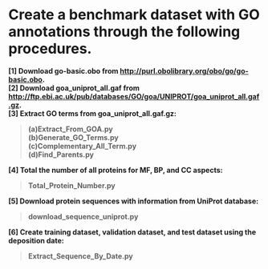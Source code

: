 # Create a benchmark dataset with GO annotations through the following procedures.
<b>[1] Download go-basic.obo from http://purl.obolibrary.org/obo/go/go-basic.obo.  
<b>[2] Download goa_uniprot_all.gaf from http://ftp.ebi.ac.uk/pub/databases/GO/goa/UNIPROT/goa_uniprot_all.gaf.gz.    
<b>[3] Extract GO terms from goa_uniprot_all.gaf.gz:  
>(a)Extract_From_GOA.py  
>(b)Generate_GO_Terms.py  
>(c)Complementary_All_Term.py  
>(d)Find_Parents.py
>
<b>[4] Total the number of all proteins for MF, BP, and CC aspects:
>Total_Protein_Number.py
>
<b>[5] Download protein sequences with information from UniProt database:
> download_sequence_uniprot.py
> 
<b>[6] Create training dataset, validation dataset, and test dataset using the deposition date:
> Extract_Sequence_By_Date.py
> 
